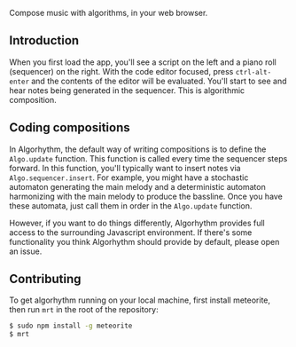 Compose music with algorithms, in your web browser.

## Introduction

When you first load the app, you'll see a script on the left
and a piano roll (sequencer) on the right. With the code editor
focused, press `ctrl-alt-enter` and the contents of the editor
will be evaluated. You'll start to see and hear notes being
generated in the sequencer. This is algorithmic composition.

## Coding compositions

In Algorhythm, the default way of writing compositions is to
define the `Algo.update` function. This function is called
every time the sequencer steps forward. In this function,
you'll typically want to insert notes via `Algo.sequencer.insert`.
For example, you might have a stochastic automaton generating
the main melody and a deterministic automaton harmonizing with
the main melody to produce the bassline. Once you have these automata,
just call them in order in the `Algo.update` function.

However, if you want to do things differently, Algorhythm provides
full access to the surrounding Javascript environment. If there's
some functionality you think Algorhythm should provide by default,
please open an issue.

## Contributing

To get algorhythm running on your local machine, first install meteorite,
then run `mrt` in the root of the repository:

```bash
$ sudo npm install -g meteorite
$ mrt
```
